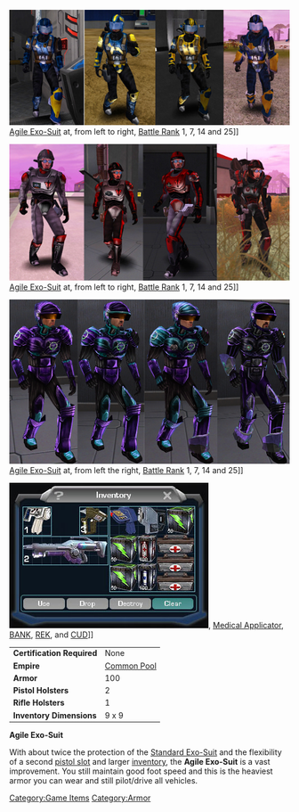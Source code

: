 ![](images/NCAgileArmors2.jpg "fig:NCAgileArmors2.jpg") [Agile
Exo-Suit](Agile_Exo.$1.md "wikilink") at, from left to right, [Battle
Rank](Battle_Rank.md "wikilink") 1, 7, 14 and 25\]\]

![](images/TRAgileArmor2.jpg "fig:TRAgileArmor2.jpg") [Agile
Exo-Suit](Agile_Exo.$1.md "wikilink") at, from left to right, [Battle
Rank](Battle_Rank.md "wikilink") 1, 7, 14 and 25\]\]

![](images/VS_Agiles.jpg "fig:VS_Agiles.jpg") [Agile
Exo-Suit](Agile_Exo.$1.md "wikilink") at, from left the right, [Battle
Rank](Battle_Rank.md "wikilink") 1, 7, 14 and 25\]\]

![](images/Agile_Inventory.jpg "fig:Agile_Inventory.jpg"), [Medical
Applicator](Medical_Applicator.md "wikilink"), [BANK](BANK.md "wikilink"),
[REK](REK.md "wikilink"), and [CUD](CUD.md "wikilink")\]\]

|                            |                                          |
| -------------------------- | ---------------------------------------- |
| **Certification Required** | None                                     |
| **Empire**                 | [Common Pool](Common_Pool.md "wikilink") |
| **Armor**                  | 100                                      |
| **Pistol Holsters**        | 2                                        |
| **Rifle Holsters**         | 1                                        |
| **Inventory Dimensions**   | 9 x 9                                    |

**Agile Exo-Suit**

With about twice the protection of the [Standard
Exo-Suit](Standard_Exo.$1.md "wikilink") and the flexibility of a second
[pistol slot](holster.md "wikilink") and larger
[inventory](inventory.md "wikilink"), the **Agile Exo-Suit** is a vast
improvement. You still maintain good foot speed and this is the heaviest
armor you can wear and still pilot/drive all vehicles.

[Category:Game Items](Category:Game_Items.md "wikilink")
[Category:Armor](Category:Armor.md "wikilink")
